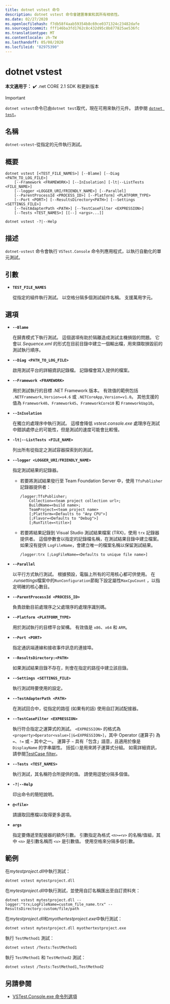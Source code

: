 ```yaml
---
title: dotnet vstest 命令
description: dotnet vstest 命令會建置專案和其所有相依性。
ms.date: 02/27/2020
ms.openlocfilehash: f7db58f4aab59354b8c69ce0371324c23482dafe
ms.sourcegitcommit: fff146ba3fd1762c8c432d95c8b877825ae536fc
ms.translationtype: MT
ms.contentlocale: zh-TW
ms.lasthandoff: 05/08/2020
ms.locfileid: "82975390"
---
```

# <a name="dotnet-vstest"></a>dotnet vstest

**本文適用于：** ✔️ .net CORE 2.1 SDK 和更新版本

> [!IMPORTANT]
> `dotnet vstest`命令已由`dotnet test`取代，現在可用來執行元件。 請參閱 [`dotnet test`](dotnet-test.md)。

## <a name="name"></a>名稱

`dotnet-vstest`-從指定的元件執行測試。

## <a name="synopsis"></a>概要

```dotnetcli
dotnet vstest [<TEST_FILE_NAMES>] [--Blame] [--Diag <PATH_TO_LOG_FILE>]
    [--Framework <FRAMEWORK>] [--InIsolation] [-lt|--ListTests <FILE_NAME>]
    [--logger <LOGGER_URI/FRIENDLY_NAME>] [--Parallel]
    [--ParentProcessId <PROCESS_ID>] [--Platform] <PLATFORM_TYPE>
    [--Port <PORT>] [--ResultsDirectory<PATH>] [--Settings <SETTINGS_FILE>]
    [--TestAdapterPath <PATH>] [--TestCaseFilter <EXPRESSION>]
    [--Tests <TEST_NAMES>] [[--] <args>...]]

dotnet vstest -?|--Help
```

## <a name="description"></a>描述

`dotnet-vstest` 命令會執行 `VSTest.Console` 命令列應用程式，以執行自動化的單元測試。

## <a name="arguments"></a>引數

- **`TEST_FILE_NAMES`**

  從指定的組件執行測試。 以空格分隔多個測試組件名稱。 支援萬用字元。

## <a name="options"></a>選項

- **`--Blame`**

  在歸責模式下執行測試。 這個選項有助於隔離造成測試主機損毀的問題。 它會以 *Sequence.xml* 的形式在目前目錄中建立一個輸出檔，用來擷取損毀前的測試執行順序。

- **`--Diag <PATH_TO_LOG_FILE>`**

  啟用測試平台的詳細資訊記錄檔。 記錄檔會寫入提供的檔案。

- **`--Framework <FRAMEWORK>`**

  用於測試執行的目標 .NET Framework 版本。 有效值的範例包括 `.NETFramework,Version=v4.6` 或 `.NETCoreApp,Version=v1.0`。 其他支援的值為 `Framework40`、`Framework45`、`FrameworkCore10` 和 `FrameworkUap10`。

- **`--InIsolation`**

  在獨立的處理序中執行測試。 這樣會降低 *vstest.console.exe* 處理序在測試中錯誤處停止的可能性，但是測試的速度可能會比較慢。

- **`-lt|--ListTests <FILE_NAME>`**

  列出所有從指定之測試容器探索到的測試。

- **`--logger <LOGGER_URI/FRIENDLY_NAME>`**

  指定測試結果的記錄器。

  - 若要將測試結果發行至 Team Foundation Server 中，使用 `TfsPublisher` 記錄器提供者：

    ```console
    /logger:TfsPublisher;
        Collection=<team project collection url>;
        BuildName=<build name>;
        TeamProject=<team project name>
        [;Platform=<Defaults to "Any CPU">]
        [;Flavor=<Defaults to "Debug">]
        [;RunTitle=<title>]
    ```

  - 若要將結果記錄到 Visual Studio 測試結果檔案 (TRX)，使用 `trx` 記錄器提供者。 這個參數會以指定的記錄檔名稱，在測試結果目錄中建立檔案。 如果沒有提供 `LogFileName`，會建立唯一的檔案名稱以保留測試結果。

    ```console
    /logger:trx [;LogFileName=<Defaults to unique file name>]
    ```

- **`--Parallel`**

  以平行方式執行測試。 根據預設，電腦上所有的可用核心都可供使用。 在 *.runsettings*檔案中的`RunConfiguration`節點下設定屬性`MaxCpuCount` ，以指定明確的核心數目。

- **`--ParentProcessId <PROCESS_ID>`**

  負責啟動目前處理序之父處理序的處理序識別碼。

- **`--Platform <PLATFORM_TYPE>`**

  用於測試執行的目標平台架構。 有效值是 `x86`、`x64` 和 `ARM`。

- **`--Port <PORT>`**

  指定通訊端連線和接收事件訊息的連接埠。

- **`--ResultsDirectory:<PATH>`**

  如果測試結果目錄不存在，則會在指定的路徑中建立該目錄。

- **`--Settings <SETTINGS_FILE>`**

  執行測試時要使用的設定。

- **`--TestAdapterPath <PATH>`**

  在測試回合中，從指定的路徑 (如果有的話) 使用自訂測試配接器。

- **`--TestCaseFilter <EXPRESSION>`**

  執行符合指定之運算式的測試。 `<EXPRESSION>` 的格式為 `<property>Operator<value>[|&<EXPRESSION>]`，其中 Operator (運算子) 為 `=`、`!=` 或 `~` 其中之一。 運算子 `~` 具有「包含」語意，且適用於像是 `DisplayName` 的字串屬性。 括弧`()`是用來將子運算式分組。 如需詳細資訊，請參閱[TestCase filter](https://github.com/Microsoft/vstest-docs/blob/master/docs/filter.md)。

- **`--Tests <TEST_NAMES>`**

  執行測試，其名稱符合所提供的值。 請使用逗號分隔多個值。

- **`-?|--Help`**

  印出命令的簡短說明。

- **`@<file>`**

  請讀取回應檔以取得更多選項。

- **`args`**

  指定要傳遞至配接器的額外引數。 引數指定為格式 `<n>=<v>` 的名稱/值組，其中 `<n>` 是引數名稱而 `<v>` 是引數值。 使用空格來分隔多個引數。

## <a name="examples"></a>範例

在*mytestproject.dll*中執行測試：

```dotnetcli
dotnet vstest mytestproject.dll
```

在*mytestproject.dll*中執行測試，並使用自訂名稱匯出至自訂資料夾：

```dotnetcli
dotnet vstest mytestproject.dll --logger:"trx;LogFileName=custom_file_name.trx" --ResultsDirectory:custom/file/path
```

在*mytestproject.dll*和*myothertestproject.exe*中執行測試：

```dotnetcli
dotnet vstest mytestproject.dll myothertestproject.exe
```

執行 `TestMethod1` 測試：

```dotnetcli
dotnet vstest /Tests:TestMethod1
```

執行 `TestMethod1` 和 `TestMethod2` 測試：

```dotnetcli
dotnet vstest /Tests:TestMethod1,TestMethod2
```

## <a name="see-also"></a>另請參閱

- [VSTest.Console.exe 命令列選項](/visualstudio/test/vstest-console-options)
